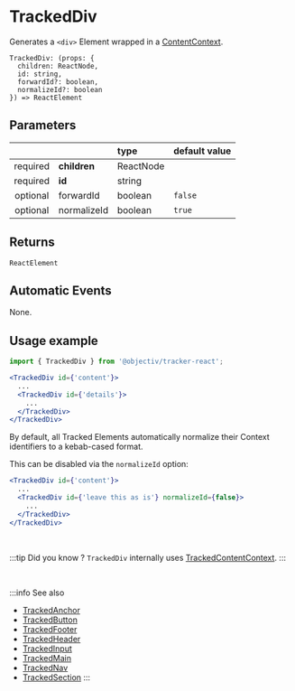 # TrackedDiv

Generates a `<div>` Element wrapped in a [ContentContext](/taxonomy/reference/location-contexts/ContentContext.md).

```tsx
TrackedDiv: (props: {
  children: ReactNode,
  id: string,
  forwardId?: boolean,
  normalizeId?: boolean
}) => ReactElement
```

## Parameters
|          |              | type      | default value |
|:--------:|:-------------|:----------|:--------------|
| required | **children** | ReactNode |               |
| required | **id**       | string    |               |
| optional | forwardId    | boolean   | `false`       |
| optional | normalizeId  | boolean   | `true`        |

## Returns
`ReactElement`

## Automatic Events
None.

## Usage example

```jsx
import { TrackedDiv } from '@objectiv/tracker-react';
```

```jsx
<TrackedDiv id={'content'}>
  ...
  <TrackedDiv id={'details'}>
    ...
  </TrackedDiv>
</TrackedDiv>
```

By default, all Tracked Elements automatically normalize their Context identifiers to a kebab-cased format.

This can be disabled via the  `normalizeId` option:

```jsx
<TrackedDiv id={'content'}>
  ...
  <TrackedDiv id={'leave this as is'} normalizeId={false}>
    ...
  </TrackedDiv>
</TrackedDiv>
```

<br />

:::tip Did you know ?
`TrackedDiv` internally uses [TrackedContentContext](/tracking/react/api-reference/trackedContexts/TrackedContentContext.md).
:::

<br />

:::info See also
- [TrackedAnchor](/tracking/react/api-reference/trackedElements/TrackedAnchor.md)
- [TrackedButton](/tracking/react/api-reference/trackedElements/TrackedButton.md)
- [TrackedFooter](/tracking/react/api-reference/trackedElements/TrackedFooter.md)
- [TrackedHeader](/tracking/react/api-reference/trackedElements/TrackedHeader.md)
- [TrackedInput](/tracking/react/api-reference/trackedElements/TrackedInput.md)
- [TrackedMain](/tracking/react/api-reference/trackedElements/TrackedMain.md)
- [TrackedNav](/tracking/react/api-reference/trackedElements/TrackedNav.md)
- [TrackedSection](/tracking/react/api-reference/trackedElements/TrackedSection.md)
:::
